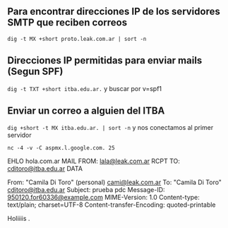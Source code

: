 ## Para encontrar direcciones IP de los servidores SMTP que reciben correos
`dig -t MX +short proto.leak.com.ar | sort -n`

## Direcciones IP permitidas para enviar mails (Segun SPF)
`dig -t TXT +short itba.edu.ar.` y buscar por v=spf1

## Enviar un correo a alguien del ITBA
`dig +short -t MX itba.edu.ar. | sort -n` y nos conectamos al primer servidor

`nc -4 -v -C aspmx.l.google.com. 25`

EHLO hola.com.ar
MAIL FROM: <lala@leak.com.ar>
RCPT TO: <cditoro@itba.edu.ar>
DATA

From: "Camila Di Toro" (personal) <cami@leak.com.ar>
To: "Camila Di Toro" <cditoro@itba.edu.ar>
Subject: prueba pdc 
Message-ID: <950120.for60336@example.com>
MIME-Version: 1.0
Content-type: text/plain; charset=UTF-8
Content-transfer-Encoding: quoted-printable

Holiiiis
.
